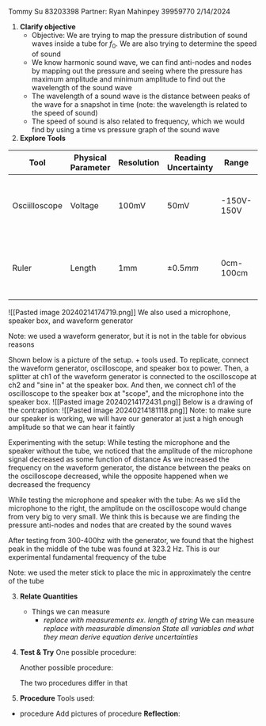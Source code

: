 Tommy Su 83203398
Partner: Ryan Mahinpey 39959770
2/14/2024

1. **Clarify objective**
	- Objective: We are trying to map the pressure distribution of sound waves inside a tube for $f_{0}$. We are also trying to determine the speed of sound
	- We know harmonic sound wave, we can find anti-nodes and nodes by mapping out the pressure and seeing where the pressure has maximum amplitude and minimum amplitude to find out the wavelength of the sound wave
	- The wavelength of a sound wave is the distance between peaks of the wave for a snapshot in time (note: the wavelength is related to the speed of sound)
	- The speed of sound is also related to frequency, which we would find by using a time vs pressure graph of the sound wave
2. **Explore Tools**

| Tool | Physical Parameter | Resolution | Reading Uncertainty | Range | Usage |
| ---- | ---- | ---- | ---- | ---- | ---- |
| Osciilloscope | Voltage | 100mV | 50mV | -150V-150V | To measure the voltage in a circuit |
| Ruler | Length | 1mm | $\pm 0.5mm$ | 0cm-100cm | To measure length for a long object |
![[Pasted image 20240214174719.png]]
We also used a microphone, speaker box, and waveform generator

Note: we used a waveform generator, but it is not in the table for obvious reasons

Shown below is a picture of the setup. + tools used. To replicate, connect the waveform generator, oscilloscope, and speaker box to power. Then, a splitter at ch1 of the waveform generator is connected to the oscilloscope at ch2  and "sine in" at the speaker box. And then,
we connect ch1 of the oscilloscope to the speaker box at "scope", and the microphone into the speaker box.
![[Pasted image 20240214172431.png]]
Below is a drawing of the contraption:
![[Pasted image 20240214181118.png]]
Note: to make sure our speaker is working, we will have our generator at just a high enough amplitude so that we can hear it faintly

Experimenting with the setup:
While testing the microphone and the speaker without the tube, we noticed that the amplitude of the microphone signal decreased as some function of distance
As we increased the frequency on the waveform generator, the distance between the peaks on the oscilloscope decreased, while the opposite happened when we decreased the frequency

While testing the microphone and speaker with the tube:
As we slid the microphone to the right, the amplitude on the oscilloscope would change from very big to very small. We think this is because we are finding the pressure anti-nodes and nodes that are created by the sound waves

After testing from 300-400hz with the generator, we found that the highest peak in the middle of the tube was found at 323.2 Hz. This is our experimental fundamental frequency of the tube

Note: we used the meter stick to place the mic in approximately the centre of the tube

3. **Relate Quantities**
	- Things we can measure
		- *replace with measurements ex. length of string*
	We can measure *replace with measurable dimension*
	*State all variables and what they mean*
	*derive equation*
	*derive uncertainties*
4. **Test & Try**
	One possible procedure:

	Another possible procedure:

	The two procedures differ in that


5. **Procedure**
Tools used:
- procedure
Add pictures of procedure
	**Reflection**:
		